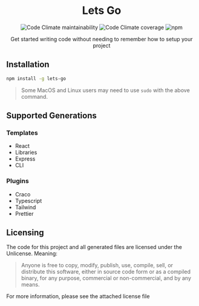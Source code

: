 <div align="center">

# Lets Go

![Code Climate maintainability](https://img.shields.io/codeclimate/maintainability/fushra/lets-go?style=flat-square)
![Code Climate coverage](https://img.shields.io/codeclimate/coverage-letter/fushra/lets-go?style=flat-square)
![npm](https://img.shields.io/npm/dm/lets-go?style=flat-square)

Get started writing code without needing to remember how to setup your project

</div>

## Installation

```sh
npm install -g lets-go
```

> Some MacOS and Linux users may need to use `sudo` with the above command.

## Supported Generations

### Templates

- React
- Libraries
- Express
- CLI

### Plugins

- Craco
- Typescript
- Tailwind
- Prettier

## Licensing

The code for this project and all generated files are licensed under the Unlicense. Meaning:

> Anyone is free to copy, modify, publish, use, compile, sell, or
> distribute this software, either in source code form or as a compiled
> binary, for any purpose, commercial or non-commercial, and by any
> means.

For more information, please see the attached license file
